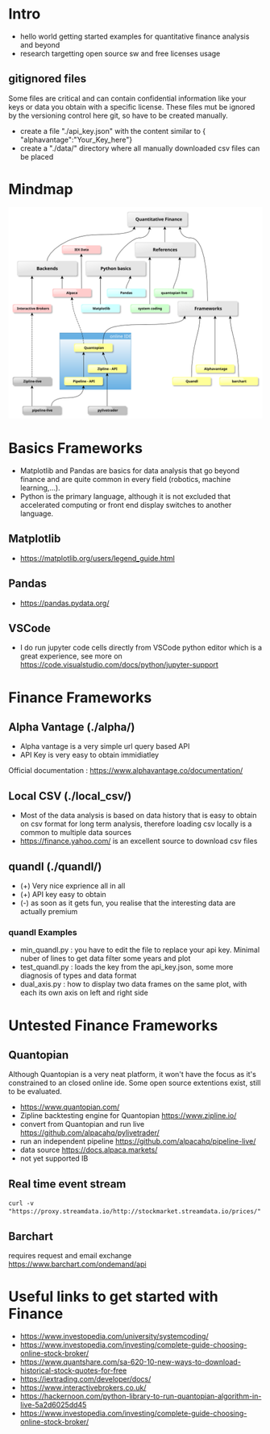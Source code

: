# Intro
* hello world getting started examples for quantitative finance analysis and beyond
* research targetting open source sw and free licenses usage

## gitignored files
Some files are critical and can contain confidential information like your keys or data you obtain with a specific license. These files mut be ignored by the versioning control here git, so have to be created manually.
* create a file "./api_key.json" with the content similar to     { "alphavantage":"Your_Key_here"}
* create a "./data/" directory where all manually downloaded csv files can be placed

# Mindmap
<img src="media/mindmap.svg" width="800">

# Basics Frameworks
* Matplotlib and Pandas are basics for data analysis that go beyond finance and are quite common in every field (robotics, machine learning,...).
* Python is the primary language, although it is not excluded that accelerated computing or front end display switches to another language.
## Matplotlib
* https://matplotlib.org/users/legend_guide.html
## Pandas
* https://pandas.pydata.org/

## VSCode
* I do run jupyter code cells directly from VSCode python editor which is a great experience, see more on https://code.visualstudio.com/docs/python/jupyter-support

# Finance Frameworks

## Alpha Vantage (./alpha/)
* Alpha vantage is a very simple url query based API
* API Key is very easy to obtain immidiatley

Official documentation : https://www.alphavantage.co/documentation/

## Local CSV (./local_csv/)
* Most of the data analysis is based on data history that is easy to obtain on csv format for long term analysis, therefore loading csv locally is a common to multiple data sources
* https://finance.yahoo.com/ is an excellent source to download csv files

## quandl (./quandl/)
* (+) Very nice exprience all in all
* (+) API key easy to obtain
* (-) as soon as it gets fun, you realise that the interesting data are actually premium
### quandl Examples
* min_quandl.py : you have to edit the file to replace your api key. Minimal nuber of lines to get data filter some years and plot
* test_quandl.py : loads the key from the api_key.json, some more diagnosis of types and data format
* dual_axis.py : how to display two data frames on the same plot, with each its own axis on left and right side

# Untested Finance Frameworks

## Quantopian
Although Quantopian is a very neat platform, it won't have the focus as it's constrained to an closed online ide. Some open source extentions exist, still to be evaluated.
* https://www.quantopian.com/
* Zipline backtesting engine for Quantopian https://www.zipline.io/
* convert from Quantopian and run live https://github.com/alpacahq/pylivetrader/
* run an independent pipeline https://github.com/alpacahq/pipeline-live/
* data source https://docs.alpaca.markets/
* not yet supported IB

## Real time event stream
    curl -v "https://proxy.streamdata.io/http://stockmarket.streamdata.io/prices/"

## Barchart
requires request and email exchange https://www.barchart.com/ondemand/api


# Useful links to get started with Finance
* https://www.investopedia.com/university/systemcoding/
* https://www.investopedia.com/investing/complete-guide-choosing-online-stock-broker/
* https://www.quantshare.com/sa-620-10-new-ways-to-download-historical-stock-quotes-for-free
* https://iextrading.com/developer/docs/
* https://www.interactivebrokers.co.uk/
* https://hackernoon.com/python-library-to-run-quantopian-algorithm-in-live-5a2d6025dd45
* https://www.investopedia.com/investing/complete-guide-choosing-online-stock-broker/


